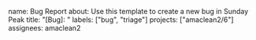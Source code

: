 name: Bug Report
about: Use this template to create a new bug in Sunday Peak
title: "[Bug]: "
labels: ["bug", "triage"]
projects: ["amaclean2/6"]
assignees: amaclean2
